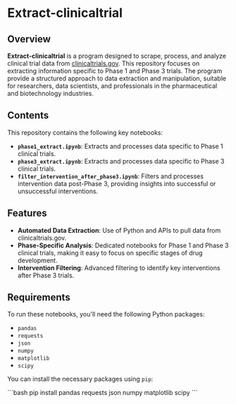 # Extract-clinicaltrial

## Overview

**Extract-clinicaltrial** is a program designed to scrape, process, and analyze clinical trial data from [clinicaltrials.gov](https://clinicaltrials.gov/). This repository focuses on extracting information specific to Phase 1 and Phase 3 trials. The program provide a structured approach to data extraction and manipulation, suitable for researchers, data scientists, and professionals in the pharmaceutical and biotechnology industries.

## Contents

This repository contains the following key notebooks:

- **`phase1_extract.ipynb`**: Extracts and processes data specific to Phase 1 clinical trials.
- **`phase3_extract.ipynb`**: Extracts and processes data specific to Phase 3 clinical trials.
- **`filter_intervention_after_phase3.ipynb`**: Filters and processes intervention data post-Phase 3, providing insights into successful or unsuccessful interventions.

## Features

- **Automated Data Extraction**: Use of Python and APIs to pull data from clinicaltrials.gov.
- **Phase-Specific Analysis**: Dedicated notebooks for Phase 1 and Phase 3 clinical trials, making it easy to focus on specific stages of drug development.
- **Intervention Filtering**: Advanced filtering to identify key interventions after Phase 3 trials.

## Requirements

To run these notebooks, you'll need the following Python packages:

- `pandas`
- `requests`
- `json`
- `numpy`
- `matplotlib`
- `scipy`

You can install the necessary packages using `pip`:

\`\`\`bash
pip install pandas requests json numpy matplotlib scipy
\`\`\`
